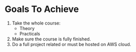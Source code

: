 # Goals To Achieve
1. Take the whole course:
   - Theory
   - Practicals
2. Make sure the course is fully finished.
3. Do a full project related or must be hosted on AWS cloud.
 